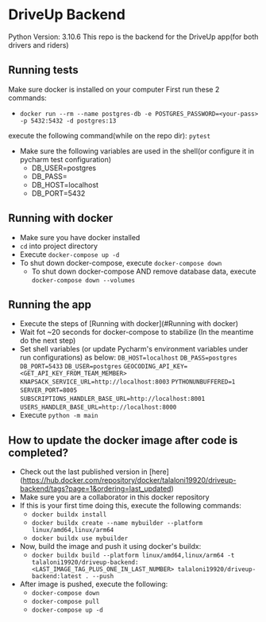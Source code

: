 # DriveUp Backend
Python Version: 3.10.6
This repo is the backend for the DriveUp app(for both drivers and riders)

## Running tests
Make sure docker is installed on your computer
First run these 2 commands:
* `docker run --rm --name postgres-db -e POSTGRES_PASSWORD=<your-pass> -p 5432:5432 -d postgres:13`

execute the following command(while on the repo dir):
`pytest`
* Make sure the following variables are used in the shell(or configure it in pycharm test configuration)
  * DB_USER=postgres
  * DB_PASS=<your-pass>
  * DB_HOST=localhost
  * DB_PORT=5432

## Running with docker
* Make sure you have docker installed
* `cd` into project directory
* Execute `docker-compose up -d`
* To shut down docker-compose, execute `docker-compose down`
  * To shut down docker-compose AND remove database data, execute `docker-compose down --volumes`

## Running the app
* Execute the steps of [Running with docker](#Running with docker)
* Wait fot ~20 seconds for docker-compose to stabilize (In the meantime do the next step)
* Set shell variables (or update Pycharm's environment variables under run configurations) as below:
`DB_HOST=localhost`
`DB_PASS=postgres`
`DB_PORT=5433`
`DB_USER=postgres`
`GEOCODING_API_KEY=<GET_API_KEY_FROM_TEAM_MEMBER>`
`KNAPSACK_SERVICE_URL=http://localhost:8003`
`PYTHONUNBUFFERED=1`
`SERVER_PORT=8005`
`SUBSCRIPTIONS_HANDLER_BASE_URL=http://localhost:8001`
`USERS_HANDLER_BASE_URL=http://localhost:8000`
* Execute `python -m main`

## How to update the docker image after code is completed?
* Check out the last published version in [here](<url>https://hub.docker.com/repository/docker/talaloni19920/driveup-backend/tags?page=1&ordering=last_updated</url>)
* Make sure you are a collaborator in this docker repository
* If this is your first time doing this, execute the following commands:
  * `docker buildx install`
  * `docker buildx create --name mybuilder --platform linux/amd64,linux/arm64`
  * `docker buildx use mybuilder`
* Now, build the image and push it using docker's buildx:
  * `docker buildx build --platform linux/amd64,linux/arm64 -t talaloni19920/driveup-backend:<LAST_IMAGE_TAG_PLUS_ONE_IN_LAST_NUMBER> talaloni19920/driveup-backend:latest . --push`
* After image is pushed, execute the following:
  * `docker-compose down`
  * `docker-compose pull`
  * `docker-compose up -d`